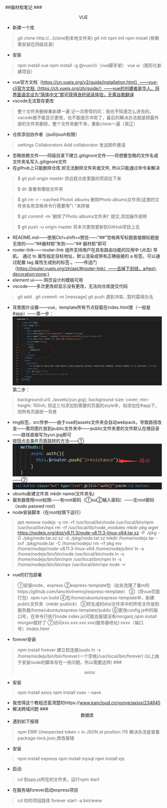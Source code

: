 ##器材柜笔记
###<center>VUE</center>
* 新建一个库
> git clone http://...(clone到本地文件夹)
> git init
> npm init
> npm install (依赖需安装在同级目录)
* 安装
> npm install vue
> npm install -g @vue/cli（vue脚手架）
> vue ui（图形化新建项目）
* vue官方文档（https://cn.vuejs.org/v2/guide/installation.html）——vue-cli官方文档（https://cli.vuejs.org/zh/guide/）——vue的创建者是华人，将界面语言设为“简体中文”即可获得良好阅读体验，无需谷歌翻译
* vscode无法暂存更改
>整个文件夹删掉重新建一遍
>记一次奇怪的坑：我也不知道怎么进去的，vscode就不能显示更改，也不能提示冲突了，最后的解决办法就是把最外层的文件夹删除，整个文件夹删干净，重新clone一遍（哭辽）
* 仓库添加协作者（pull/push权限）
>settings
>Collaborators
>Add collaborator
>发送邮件邀请
* 忽略依赖文件——同级目录下建立.gitignore文件——将想要忽略的文件名或文件夹名写入.gitignore文件
* 在github上只能删除仓库,却无法删除文件夹或文件, 所以只能通过命令来解决

>$ git pull origin master 将远程仓库里面的项目拉下来

>$ dir  查看有哪些文件夹

>$ git rm -r --cached Photo\ albums  删除Photo albums文件夹(这里的文件夹名有空格命令行需要用"\ "来拼接

>$ git commit -m '删除了Photo albums文件夹t'  提交,添加操作说明

>$ git push -u origin master 将本次更改更新到GitHub项目上去

* README.md——使用Ctrl+shift+v预览——“##”空格再写标题直接跟标题是无效的——“##器材柜”失败——“## 器材柜”即可
* router-link——router-link 组件支持用户在具有路由功能的应用中 (点击) 导航。 通过 to 属性指定目标地址，默认渲染成带有正确链接的 a 标签，可以通过配置 tag 属性生成别的标签.。——传送门（https://router.vuejs.org/zh/api/#router-link）——去掉下划线，a{text-decoration:none;}
* element ui—— 网页设计的模板可用
* vscode——多次更改却显示没有更改，无法向仓库提交代码
>git add .
>git commit -m [message]
>git push
>遇到冲突...暂时莫得办法
* 背景图片设置——vue，template所有节点挂载在index.html里（一般是#app）——第一步：![Alt text](./1548411314989.png)
第二步：
>background:url(../assets/yun.jpg);
>background-size: cover;
>min-height: 100vh;
>将这三句添加到需要的页面的style中，如添加在#app下，则所有页面统一背景
* img标签，src传参——由于vue的assets文件夹会自动webpack，导致路径改变——需将图片放到public文件夹中——public文件夹里的文件默认在根目录——路径直接写为yun.jpg即可
* 按钮点击事件页面跳转的方法——①![Alt text](./1548411799951.png)
——②![Alt text](./1548411860429.png)
* ubuntu新建文件夹 mkdir name(文件夹名)
* 服务器使用root权限——有root密码（①su②输入密码）——无root密码（sudo passwd root）
* node安装脚本（在root权限下运行）
>apt remove nodejs -y
rm -rf /usr/local/bin/node /usr/local/bin/npm /usr/local/bin/npx
rm -rf /usr/local/lib/node_modules
mkdir pkg
wget https://nodejs.org/dist/v8.11.3/node-v8.11.3-linux-x64.tar.xz -P ./pkg -O ./pkg/node.tar.xz
xz -d ./pkg/node.tar.xz
mkdir /home/nodejs
tar -xvf ./pkg/node.tar -C /home/nodejs/
rm -rf pkg
mv /home/nodejs/node-v8.11.3-linux-x64 /home/nodejs/bin/
ln -s /home/nodejs/bin/bin/node /usr/local/bin/node
ln -s /home/nodejs/bin/bin/npm /usr/local/bin/npm
ln -s /home/nodejs/bin/bin/npx /usr/local/bin/npx
node -v
* vue的打包部署
>①安装node、express
>②express-template包（此处克隆了姜m的https://github.com/lancelotnemoj/express-template）
>③（将vue页面打包）npm run build
>④在/home/ubuntu/express-template中，新建public文件夹（mkdir publick）
>⑤将生成的dist文件夹中的所有文件放到服务器/home/ubuntu/express-template/public
>⑥更改config.js中的端口号，在命令行执行node index.js(可能会报错没有morgan),npm install morgan就好了
>⑦访问xxx.xxx.xxx.xxx(服务器地址):xxxx（端口号）/index.html
* forever安装
>npm install forever
>建立软连接(sudo ln -s /home/nodejs/bin/bin/forever(一个空格)/usr/local/bin/forever)
>(以上由于安装node的脚本存在一些问题，所以需要这样)
###<center>axios</center>
* 安装
> npm install axios
> npm install vuex --save

* 我觉得这个教程还蛮清楚的https://www.kancloud.cn/yunye/axios/234845
*  解决跨域问题
###<center>数据库</center>
* 遇到如下报错
> npm ERR! Unexpected token < in JSON at position 115
解决办法是查看package-lock.json,修改报错

* 安装
> npm install express 
> npm install mysql
> npm install ejs

* 启动
> cd 到app.js所在的文件夹，运行npm start
* 在服务端forever启动express项目

> cd 你的项目路径
> forever start -a bin/www






